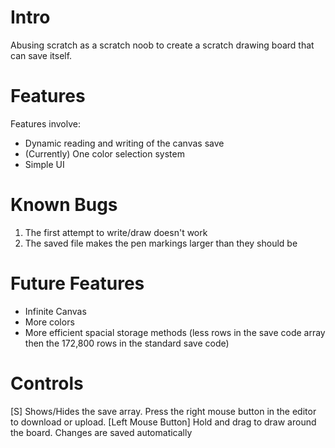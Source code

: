 # Intro
Abusing scratch as a scratch noob to create a scratch drawing board that can save itself.

# Features
Features involve:
- Dynamic reading and writing of the canvas save
- (Currently) One color selection system
- Simple UI

# Known Bugs
1. The first attempt to write/draw doesn't work
2. The saved file makes the pen markings larger than they should be

# Future Features
- Infinite Canvas
- More colors
- More efficient spacial storage methods (less rows in the save code array then the 172,800 rows in the standard save code)

# Controls
[S] Shows/Hides the save array. Press the right mouse button in the editor to download or upload.
[Left Mouse Button] Hold and drag to draw around the board. Changes are saved automatically
